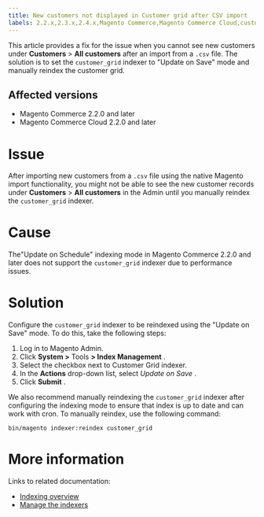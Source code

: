 ```yaml
---
title: New customers not displayed in Customer grid after CSV import
labels: 2.2.x,2.3.x,2.4.x,Magento Commerce,Magento Commerce Cloud,customers,import,troubleshooting
---
```


This article provides a fix for the issue when you cannot see new customers under **Customers** > **All customers** after an import from a `.csv` file. The solution is to set the `customer_grid` indexer to "Update on Save" mode and manually reindex the customer grid.

## Affected versions

* Magento Commerce 2.2.0 and later
* Magento Commerce Cloud 2.2.0 and later

# Issue

After importing new customers from a `.csv` file using the native Magento import functionality, you might not be able to see the new customer records under **Customers** > **All customers** in the Admin until you manually reindex the `customer_grid` indexer.

# Cause

The"Update on Schedule" indexing mode in Magento Commerce 2.2.0 and later does not support the `customer_grid` indexer due to performance issues.

# Solution

Configure the `customer_grid` indexer to be reindexed using the "Update on Save" mode. To do this, take the following steps:

1. Log in to Magento Admin.
1. Click **System >** Tools **> Index Management** .
1. Select the checkbox next to Customer Grid indexer.
1. In the **Actions** drop-down list, select *Update on Save* .
1. Click **Submit** .

We also recommend manually reindexing the `customer_grid` indexer after configuring the indexing mode to ensure that index is up to date and can work with cron. To manually reindex, use the following command:

 `bin/magento indexer:reindex customer_grid` 

# More information

Links to related documentation:

* [Indexing overview](https://devdocs.magento.com/guides/v2.3/extension-dev-guide/indexing.html)
* [Manage the indexers](https://devdocs.magento.com/guides/v2.3/config-guide/cli/config-cli-subcommands-index.html)

 